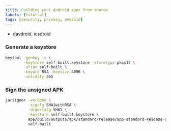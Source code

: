 ```yaml
---
title: Building your Android apps from source
labels: [tutorial]
tags: [security, privacy, android]
---
```


* davdroid, icsdroid

### Generate a keystore

```bash
keytool -genkey -v \
        -keystore self-built.keystore -storetype pkcs12 \
        -alias self-built \
        -keyalg RSA -keysize 4096 \
        -validity 365 
```

### Sign the unsigned APK
```bash
jarsigner -verbose \
          -sigalg SHA1withRSA \
          -digestalg SHA1 \
          -keystore self-built.keystore \
          app/build/outputs/apk/standard/release/app-standard-release-unsigned.apk \
          self-built
```
